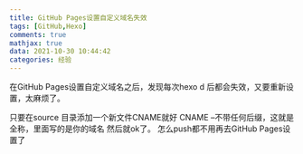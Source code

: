 ```yaml
---
title: GitHub Pages设置自定义域名失效
tags: [GitHub,Hexo]
comments: true
mathjax: true
data: 2021-10-30 10:44:42
categories: 经验
---
```

在GitHub Pages设置自定义域名之后，发现每次hexo d 后都会失效，又要重新设置，太麻烦了。
<!--more-->
只要在source 目录添加一个新文件CNAME就好
CNAME –不带任何后缀，这就是全称，里面写的是你的域名
然后就ok了。
怎么push都不用再去GitHub Pages设置了
